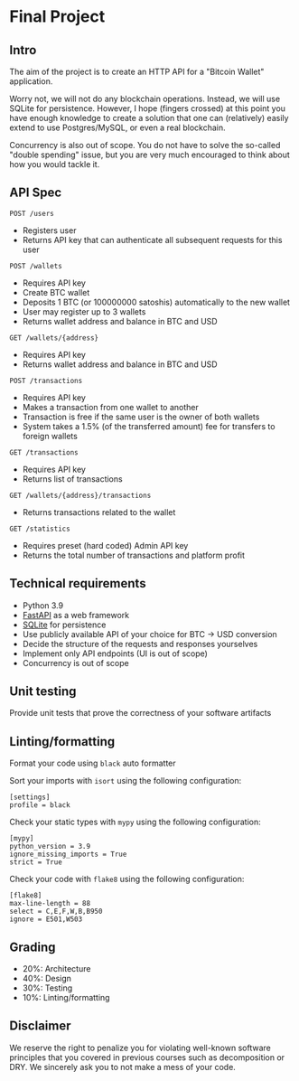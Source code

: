 # Final Project

## Intro

The aim of the project is to create an HTTP API for a "Bitcoin Wallet" application.

Worry not, we will not do any blockchain operations. Instead, we will use SQLite for persistence. However, I hope (fingers crossed) at this point you have enough knowledge to create a solution that one can (relatively) easily extend to use Postgres/MySQL, or even a real blockchain.

Concurrency is also out of scope. You do not have to solve the so-called "double spending" issue, but you are very much encouraged to think about how you would tackle it.

## API Spec

`POST /users`
  - Registers user
  - Returns API key that can authenticate all subsequent requests for this user

`POST /wallets`
  - Requires API key
  - Create BTC wallet
  - Deposits 1 BTC (or 100000000 satoshis) automatically to the new wallet
  - User may register up to 3 wallets
  - Returns wallet address and balance in BTC and USD

`GET /wallets/{address}`
  - Requires API key
  - Returns wallet address and balance in BTC and USD

`POST /transactions`
  - Requires API key
  - Makes a transaction from one wallet to another
  - Transaction is free if the same user is the owner of both wallets
  - System takes a 1.5% (of the transferred amount) fee for transfers to foreign wallets

`GET /transactions`
  - Requires API key
  - Returns list of transactions

`GET /wallets/{address}/transactions`
  - Returns transactions related to the wallet

`GET /statistics`
  - Requires preset (hard coded) Admin API key
  - Returns the total number of transactions and platform profit

## Technical requirements

- Python 3.9
- [FastAPI](https://fastapi.tiangolo.com/) as a web framework
- [SQLite](https://docs.python.org/3/library/sqlite3.html) for persistence
- Use publicly available API of your choice for BTC -> USD conversion
- Decide the structure of the requests and responses yourselves
- Implement only API endpoints (UI is out of scope)
- Concurrency is out of scope

## Unit testing

Provide unit tests that prove the correctness of your software artifacts

## Linting/formatting

Format your code using `black` auto formatter

Sort your imports with `isort` using the following configuration:

```
[settings]
profile = black
```

Check your static types with `mypy` using the following configuration:

```
[mypy]
python_version = 3.9
ignore_missing_imports = True
strict = True
```

Check your code with `flake8` using the following configuration:

```
[flake8]
max-line-length = 88
select = C,E,F,W,B,B950
ignore = E501,W503
```

## Grading

- 20%: Architecture
- 40%: Design
- 30%: Testing
- 10%: Linting/formatting

## Disclaimer

We reserve the right to penalize you for violating well-known software principles that you covered in previous courses such as decomposition or DRY. We sincerely ask you to not make a mess of your code.
